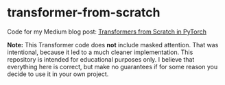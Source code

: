 # transformer-from-scratch
Code for my Medium blog post: [Transformers from Scratch in PyTorch](https://medium.com/the-dl/transformers-from-scratch-in-pytorch-8777e346ca51)

**Note:**  This Transformer code does **not** include masked attention.  That was intentional, because it led to a much cleaner implementation.  This repository is intended for educational purposes only.  I believe that everything here is correct, but make no guarantees if for some reason you decide to use it in your own project.
